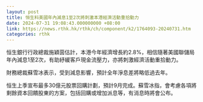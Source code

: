 ```yaml
---
layout: post
title: 恒生料美國年內減息1至2次將刺激本港經濟活動重拾動力
date: 2024-07-31 19:08:43.000000000 +08:00
link: https://news.rthk.hk/rthk/ch/component/k2/1764093-20240731.htm
categories: rthk
---
```


恒生銀行行政總裁施穎茵估計，本港今年經濟增長約2.8%，相信隨著美國聯儲局年內減息1至2次，有助紓緩客戶現金流壓力，亦將刺激經濟活動重拾動力。

財務總裁蘇雪冰表示，受到減息影響，預計全年淨息差將略低過去年。

恒生上季宣布最多30億元股票回購計劃，預計9月完成。蘇雪冰指，會考慮各項將剩餘資本回饋股東的方案，包括回購或增加派息等，有消息時將會公布。
